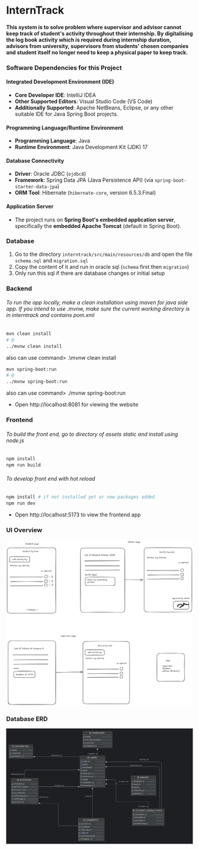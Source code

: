 # InternTrack

#### This system is to solve problem where supervisor and advisor cannot keep track of student's activity throughout their internship. By digitalising the log book activity which is required during internship duration, advisors from university, supervisors from students' chosen companies and student itself no longer need to keep a physical paper to keep track.

### Software Dependencies for this Project

#### Integrated Development Environment (IDE)
- **Core Developer IDE**: IntelliJ IDEA  
- **Other Supported Editors**: Visual Studio Code (VS Code)  
- **Additionally Supported**: Apache NetBeans, Eclipse, or any other suitable IDE for Java Spring Boot projects.

#### Programming Language/Runtime Environment
- **Programming Language**: Java  
- **Runtime Environment**: Java Development Kit (JDK) 17  

#### Database Connectivity
- **Driver**: Oracle JDBC (`ojdbc8`)  
- **Framework**: Spring Data JPA (Java Persistence API) (via `spring-boot-starter-data-jpa`)  
- **ORM Tool**: Hibernate (`hibernate-core`, version 6.5.3.Final)  

#### Application Server
- The project runs on **Spring Boot's embedded application server**, specifically the **embedded Apache Tomcat** (default in Spring Boot).
  
### Database

1. Go to the directory `interntrack/src/main/resources/db` and open the file `schema.sql` and `migration.sql`
2. Copy the content of it and run in oracle sql (`schema` first then `migration`)
3. Only run this sql if there are database changes or initial setup

### Backend

###### To run the app locally, make a clean installation using maven for java side app. If you intend to use .mvnw, make sure the current working directory is in interntrack and contains pom.xml

```bash
mvn clean install
# @
../mvnw clean install
```
also can use command> .\mvnw clean install

```bash
mvn spring-boot:run
# @
../mvnw spring-boot:run
```
also can use command> ./mvnw spring-boot:run

- Open http://localhost:8081 for viewing the website

### Frontend

###### To build the front end, go to directory of assets static and install using node.js

```bash
npm install
npm run build
```

###### To develop front end with hot reload

```bash
npm install # if not installed yet or new packages added
npm run dev
```

- Open http://localhost:5173 to view the frontend app

### UI Overview

![UI Overview](ui-overview.png)

### Database ERD

![Database](database.png)


